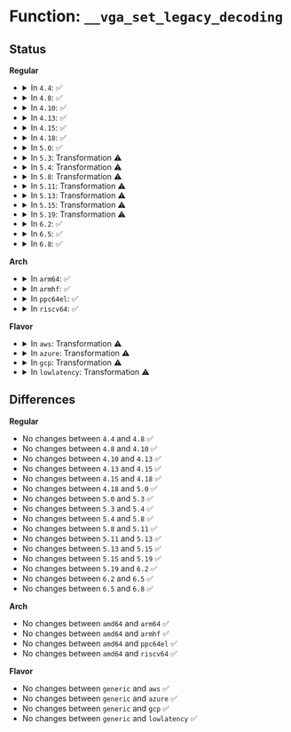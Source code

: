 # Function: <code>__vga_set_legacy_decoding</code>

## Status
<b>Regular</b>
<ul>
<li>
<details>
<summary>In <code>4.4</code>: ✅</summary>

```c
void __vga_set_legacy_decoding(struct pci_dev *pdev, unsigned int decodes, bool userspace);
```

**Collision:** Unique Static

**Inline:** No

**Transformation:** False

**Instances:**

```
In drivers/gpu/vga/vgaarb.c (ffffffff8153f4d0)
Location: drivers/gpu/vga/vgaarb.c:684
Inline: False
Direct callers:
  - drivers/gpu/vga/vgaarb.c:vga_set_legacy_decoding
  - drivers/gpu/vga/vgaarb.c:vga_arb_write
```
**Symbols:**

```
ffffffff8153f4d0-ffffffff8153f66e: __vga_set_legacy_decoding (STB_LOCAL)
```
</details>
</li>
<li>
<details>
<summary>In <code>4.8</code>: ✅</summary>

```c
void __vga_set_legacy_decoding(struct pci_dev *pdev, unsigned int decodes, bool userspace);
```

**Collision:** Unique Static

**Inline:** No

**Transformation:** False

**Instances:**

```
In drivers/gpu/vga/vgaarb.c (ffffffff816402b0)
Location: drivers/gpu/vga/vgaarb.c:684
Inline: False
Direct callers:
  - drivers/gpu/vga/vgaarb.c:vga_arb_write
  - drivers/gpu/vga/vgaarb.c:vga_set_legacy_decoding
```
**Symbols:**

```
ffffffff816402b0-ffffffff8164043a: __vga_set_legacy_decoding (STB_LOCAL)
```
</details>
</li>
<li>
<details>
<summary>In <code>4.10</code>: ✅</summary>

```c
void __vga_set_legacy_decoding(struct pci_dev *pdev, unsigned int decodes, bool userspace);
```

**Collision:** Unique Static

**Inline:** No

**Transformation:** False

**Instances:**

```
In drivers/gpu/vga/vgaarb.c (ffffffff81670d00)
Location: drivers/gpu/vga/vgaarb.c:765
Inline: False
Direct callers:
  - drivers/gpu/vga/vgaarb.c:vga_arb_write
  - drivers/gpu/vga/vgaarb.c:vga_set_legacy_decoding
```
**Symbols:**

```
ffffffff81670d00-ffffffff81670e88: __vga_set_legacy_decoding (STB_LOCAL)
```
</details>
</li>
<li>
<details>
<summary>In <code>4.13</code>: ✅</summary>

```c
void __vga_set_legacy_decoding(struct pci_dev *pdev, unsigned int decodes, bool userspace);
```

**Collision:** Unique Static

**Inline:** No

**Transformation:** False

**Instances:**

```
In drivers/gpu/vga/vgaarb.c (ffffffff81685370)
Location: drivers/gpu/vga/vgaarb.c:765
Inline: False
Direct callers:
  - drivers/gpu/vga/vgaarb.c:vga_arb_write
  - drivers/gpu/vga/vgaarb.c:vga_set_legacy_decoding
```
**Symbols:**

```
ffffffff81685370-ffffffff816854f8: __vga_set_legacy_decoding (STB_LOCAL)
```
</details>
</li>
<li>
<details>
<summary>In <code>4.15</code>: ✅</summary>

```c
void __vga_set_legacy_decoding(struct pci_dev *pdev, unsigned int decodes, bool userspace);
```

**Collision:** Unique Static

**Inline:** No

**Transformation:** False

**Instances:**

```
In drivers/gpu/vga/vgaarb.c (ffffffff816eebd0)
Location: drivers/gpu/vga/vgaarb.c:765
Inline: False
Direct callers:
  - drivers/gpu/vga/vgaarb.c:vga_arb_write
  - drivers/gpu/vga/vgaarb.c:vga_set_legacy_decoding
```
**Symbols:**

```
ffffffff816eebd0-ffffffff816eed58: __vga_set_legacy_decoding (STB_LOCAL)
```
</details>
</li>
<li>
<details>
<summary>In <code>4.18</code>: ✅</summary>

```c
void __vga_set_legacy_decoding(struct pci_dev *pdev, unsigned int decodes, bool userspace);
```

**Collision:** Unique Static

**Inline:** No

**Transformation:** False

**Instances:**

```
In drivers/gpu/vga/vgaarb.c (ffffffff8172b640)
Location: drivers/gpu/vga/vgaarb.c:765
Inline: False
Direct callers:
  - drivers/gpu/vga/vgaarb.c:vga_arb_write
  - drivers/gpu/vga/vgaarb.c:vga_set_legacy_decoding
```
**Symbols:**

```
ffffffff8172b640-ffffffff8172b7d6: __vga_set_legacy_decoding (STB_LOCAL)
```
</details>
</li>
<li>
<details>
<summary>In <code>5.0</code>: ✅</summary>

```c
void __vga_set_legacy_decoding(struct pci_dev *pdev, unsigned int decodes, bool userspace);
```

**Collision:** Unique Static

**Inline:** No

**Transformation:** False

**Instances:**

```
In drivers/gpu/vga/vgaarb.c (ffffffff8174ddf0)
Location: drivers/gpu/vga/vgaarb.c:765
Inline: False
Direct callers:
  - drivers/gpu/vga/vgaarb.c:vga_arb_write
  - drivers/gpu/vga/vgaarb.c:vga_set_legacy_decoding
```
**Symbols:**

```
ffffffff8174ddf0-ffffffff8174df86: __vga_set_legacy_decoding (STB_LOCAL)
```
</details>
</li>
<li>
<details>
<summary>In <code>5.3</code>: Transformation ⚠️</summary>

```c
void __vga_set_legacy_decoding(struct pci_dev *pdev, unsigned int decodes, bool userspace);
```

**Collision:** Unique Static

**Inline:** No

**Transformation:** True

**Instances:**

```
In drivers/gpu/vga/vgaarb.c (0)
Location: drivers/gpu/vga/vgaarb.c:814
Inline: False
Direct callers:
  - drivers/gpu/vga/vgaarb.c:vga_arb_write
  - drivers/gpu/vga/vgaarb.c:vga_set_legacy_decoding
```
**Symbols:**

```
ffffffff81789c80-ffffffff81789cfd: __vga_set_legacy_decoding (STB_LOCAL)
ffffffff8178b31d-ffffffff8178b32d: __vga_set_legacy_decoding.cold (STB_LOCAL)
```
</details>
</li>
<li>
<details>
<summary>In <code>5.4</code>: Transformation ⚠️</summary>

```c
void __vga_set_legacy_decoding(struct pci_dev *pdev, unsigned int decodes, bool userspace);
```

**Collision:** Unique Static

**Inline:** No

**Transformation:** True

**Instances:**

```
In drivers/gpu/vga/vgaarb.c (0)
Location: drivers/gpu/vga/vgaarb.c:814
Inline: False
Direct callers:
  - drivers/gpu/vga/vgaarb.c:vga_arb_write
  - drivers/gpu/vga/vgaarb.c:vga_set_legacy_decoding
```
**Symbols:**

```
ffffffff817ad880-ffffffff817ad8fd: __vga_set_legacy_decoding (STB_LOCAL)
ffffffff817aef38-ffffffff817aef48: __vga_set_legacy_decoding.cold (STB_LOCAL)
```
</details>
</li>
<li>
<details>
<summary>In <code>5.8</code>: Transformation ⚠️</summary>

```c
void __vga_set_legacy_decoding(struct pci_dev *pdev, unsigned int decodes, bool userspace);
```

**Collision:** Unique Static

**Inline:** No

**Transformation:** True

**Instances:**

```
In drivers/gpu/vga/vgaarb.c (0)
Location: drivers/gpu/vga/vgaarb.c:814
Inline: False
Direct callers:
  - drivers/gpu/vga/vgaarb.c:vga_arb_write
  - drivers/gpu/vga/vgaarb.c:vga_set_legacy_decoding
```
**Symbols:**

```
ffffffff818738b0-ffffffff8187392d: __vga_set_legacy_decoding (STB_LOCAL)
ffffffff81874fab-ffffffff81874fbb: __vga_set_legacy_decoding.cold (STB_LOCAL)
```
</details>
</li>
<li>
<details>
<summary>In <code>5.11</code>: Transformation ⚠️</summary>

```c
void __vga_set_legacy_decoding(struct pci_dev *pdev, unsigned int decodes, bool userspace);
```

**Collision:** Unique Static

**Inline:** No

**Transformation:** True

**Instances:**

```
In drivers/gpu/vga/vgaarb.c (0)
Location: drivers/gpu/vga/vgaarb.c:813
Inline: False
Direct callers:
  - drivers/gpu/vga/vgaarb.c:vga_arb_write
  - drivers/gpu/vga/vgaarb.c:vga_set_legacy_decoding
```
**Symbols:**

```
ffffffff81882450-ffffffff818824cd: __vga_set_legacy_decoding (STB_LOCAL)
ffffffff81c186bb-ffffffff81c186cb: __vga_set_legacy_decoding.cold (STB_LOCAL)
```
</details>
</li>
<li>
<details>
<summary>In <code>5.13</code>: Transformation ⚠️</summary>

```c
void __vga_set_legacy_decoding(struct pci_dev *pdev, unsigned int decodes, bool userspace);
```

**Collision:** Unique Static

**Inline:** No

**Transformation:** True

**Instances:**

```
In drivers/gpu/vga/vgaarb.c (0)
Location: drivers/gpu/vga/vgaarb.c:814
Inline: False
Direct callers:
  - drivers/gpu/vga/vgaarb.c:vga_arb_write
  - drivers/gpu/vga/vgaarb.c:vga_set_legacy_decoding
```
**Symbols:**

```
ffffffff81864ca0-ffffffff81864d1d: __vga_set_legacy_decoding (STB_LOCAL)
ffffffff81c0a4ad-ffffffff81c0a4bd: __vga_set_legacy_decoding.cold (STB_LOCAL)
```
</details>
</li>
<li>
<details>
<summary>In <code>5.15</code>: Transformation ⚠️</summary>

```c
void __vga_set_legacy_decoding(struct pci_dev *pdev, unsigned int decodes, bool userspace);
```

**Collision:** Unique Static

**Inline:** No

**Transformation:** True

**Instances:**

```
In drivers/gpu/vga/vgaarb.c (0)
Location: drivers/gpu/vga/vgaarb.c:793
Inline: False
Direct callers:
  - drivers/gpu/vga/vgaarb.c:vga_arb_write
  - drivers/gpu/vga/vgaarb.c:vga_set_legacy_decoding
```
**Symbols:**

```
ffffffff818f3fc0-ffffffff818f403d: __vga_set_legacy_decoding (STB_LOCAL)
ffffffff81d0f129-ffffffff81d0f139: __vga_set_legacy_decoding.cold (STB_LOCAL)
```
</details>
</li>
<li>
<details>
<summary>In <code>5.19</code>: Transformation ⚠️</summary>

```c
void __vga_set_legacy_decoding(struct pci_dev *pdev, unsigned int decodes, bool userspace);
```

**Collision:** Unique Static

**Inline:** No

**Transformation:** True

**Instances:**

```
In drivers/pci/vgaarb.c (0)
Location: drivers/pci/vgaarb.c:910
Inline: False
Direct callers:
  - drivers/pci/vgaarb.c:vga_arb_write
  - drivers/pci/vgaarb.c:vga_set_legacy_decoding
```
**Symbols:**

```
ffffffff817f32f0-ffffffff817f337a: __vga_set_legacy_decoding (STB_LOCAL)
ffffffff81eb215d-ffffffff81eb2175: __vga_set_legacy_decoding.cold (STB_LOCAL)
```
</details>
</li>
<li>
<details>
<summary>In <code>6.2</code>: ✅</summary>

```c
void __vga_set_legacy_decoding(struct pci_dev *pdev, unsigned int decodes, bool userspace);
```

**Collision:** Unique Static

**Inline:** No

**Transformation:** False

**Instances:**

```
In drivers/pci/vgaarb.c (ffffffff8191d880)
Location: drivers/pci/vgaarb.c:910
Inline: False
Direct callers:
  - drivers/pci/vgaarb.c:vga_arb_write
  - drivers/pci/vgaarb.c:vga_set_legacy_decoding
```
**Symbols:**

```
ffffffff8191d880-ffffffff8191d90e: __vga_set_legacy_decoding (STB_LOCAL)
```
</details>
</li>
<li>
<details>
<summary>In <code>6.5</code>: ✅</summary>

```c
void __vga_set_legacy_decoding(struct pci_dev *pdev, unsigned int decodes, bool userspace);
```

**Collision:** Unique Static

**Inline:** No

**Transformation:** False

**Instances:**

```
In drivers/pci/vgaarb.c (ffffffff81960cf0)
Location: drivers/pci/vgaarb.c:903
Inline: False
Direct callers:
  - drivers/pci/vgaarb.c:vga_arb_write
  - drivers/pci/vgaarb.c:vga_set_legacy_decoding
```
**Symbols:**

```
ffffffff81960cf0-ffffffff81960eb7: __vga_set_legacy_decoding (STB_LOCAL)
```
</details>
</li>
<li>
<details>
<summary>In <code>6.8</code>: ✅</summary>

```c
void __vga_set_legacy_decoding(struct pci_dev *pdev, unsigned int decodes, bool userspace);
```

**Collision:** Unique Static

**Inline:** No

**Transformation:** False

**Instances:**

```
In drivers/pci/vgaarb.c (ffffffff819aa580)
Location: drivers/pci/vgaarb.c:910
Inline: False
Direct callers:
  - drivers/pci/vgaarb.c:vga_arb_write
  - drivers/pci/vgaarb.c:vga_set_legacy_decoding
```
**Symbols:**

```
ffffffff819aa580-ffffffff819aa60e: __vga_set_legacy_decoding (STB_LOCAL)
```
</details>
</li>
</ul>
<b>Arch</b>
<ul>
<li>
<details>
<summary>In <code>arm64</code>: ✅</summary>

```c
void __vga_set_legacy_decoding(struct pci_dev *pdev, unsigned int decodes, bool userspace);
```

**Collision:** Unique Static

**Inline:** No

**Transformation:** False

**Instances:**

```
In drivers/gpu/vga/vgaarb.c (ffff8000109bfbb8)
Location: drivers/gpu/vga/vgaarb.c:814
Inline: False
Direct callers:
  - drivers/gpu/vga/vgaarb.c:vga_arb_write
  - drivers/gpu/vga/vgaarb.c:vga_set_legacy_decoding
```
**Symbols:**

```
ffff8000109bfbb8-ffff8000109bfcc4: __vga_set_legacy_decoding (STB_LOCAL)
```
</details>
</li>
<li>
<details>
<summary>In <code>armhf</code>: ✅</summary>

```c
void __vga_set_legacy_decoding(struct pci_dev *pdev, unsigned int decodes, bool userspace);
```

**Collision:** Unique Static

**Inline:** No

**Transformation:** False

**Instances:**

```
In drivers/gpu/vga/vgaarb.c (c0a8cb2c)
Location: drivers/gpu/vga/vgaarb.c:814
Inline: False
Direct callers:
  - drivers/gpu/vga/vgaarb.c:vga_arb_write
  - drivers/gpu/vga/vgaarb.c:vga_set_legacy_decoding
```
**Symbols:**

```
c0a8cb2c-c0a8cbc4: __vga_set_legacy_decoding (STB_LOCAL)
```
</details>
</li>
<li>
<details>
<summary>In <code>ppc64el</code>: ✅</summary>

```c
void __vga_set_legacy_decoding(struct pci_dev *pdev, unsigned int decodes, bool userspace);
```

**Collision:** Unique Static

**Inline:** No

**Transformation:** False

**Instances:**

```
In drivers/gpu/vga/vgaarb.c (c000000000a80360)
Location: drivers/gpu/vga/vgaarb.c:814
Inline: False
Direct callers:
  - drivers/gpu/vga/vgaarb.c:vga_arb_write
  - drivers/gpu/vga/vgaarb.c:vga_set_legacy_decoding
```
**Symbols:**

```
c000000000a80360-c000000000a80448: __vga_set_legacy_decoding (STB_LOCAL)
```
</details>
</li>
<li>
<details>
<summary>In <code>riscv64</code>: ✅</summary>

```c
void __vga_set_legacy_decoding(struct pci_dev *pdev, unsigned int decodes, bool userspace);
```

**Collision:** Unique Static

**Inline:** No

**Transformation:** False

**Instances:**

```
In drivers/gpu/vga/vgaarb.c (ffffffe0006125c4)
Location: drivers/gpu/vga/vgaarb.c:814
Inline: False
Direct callers:
  - drivers/gpu/vga/vgaarb.c:vga_arb_write
  - drivers/gpu/vga/vgaarb.c:vga_set_legacy_decoding
```
**Symbols:**

```
ffffffe0006125c4-ffffffe00061264e: __vga_set_legacy_decoding (STB_LOCAL)
```
</details>
</li>
</ul>
<b>Flavor</b>
<ul>
<li>
<details>
<summary>In <code>aws</code>: Transformation ⚠️</summary>

```c
void __vga_set_legacy_decoding(struct pci_dev *pdev, unsigned int decodes, bool userspace);
```

**Collision:** Unique Static

**Inline:** No

**Transformation:** True

**Instances:**

```
In drivers/gpu/vga/vgaarb.c (0)
Location: drivers/gpu/vga/vgaarb.c:814
Inline: False
Direct callers:
  - drivers/gpu/vga/vgaarb.c:vga_arb_write
  - drivers/gpu/vga/vgaarb.c:vga_set_legacy_decoding
```
**Symbols:**

```
ffffffff817723a0-ffffffff8177241d: __vga_set_legacy_decoding (STB_LOCAL)
ffffffff81773a58-ffffffff81773a68: __vga_set_legacy_decoding.cold (STB_LOCAL)
```
</details>
</li>
<li>
<details>
<summary>In <code>azure</code>: Transformation ⚠️</summary>

```c
void __vga_set_legacy_decoding(struct pci_dev *pdev, unsigned int decodes, bool userspace);
```

**Collision:** Unique Static

**Inline:** No

**Transformation:** True

**Instances:**

```
In drivers/gpu/vga/vgaarb.c (0)
Location: drivers/gpu/vga/vgaarb.c:814
Inline: False
Direct callers:
  - drivers/gpu/vga/vgaarb.c:vga_arb_write
  - drivers/gpu/vga/vgaarb.c:vga_set_legacy_decoding
```
**Symbols:**

```
ffffffff81752150-ffffffff817521cd: __vga_set_legacy_decoding (STB_LOCAL)
ffffffff81753808-ffffffff81753818: __vga_set_legacy_decoding.cold (STB_LOCAL)
```
</details>
</li>
<li>
<details>
<summary>In <code>gcp</code>: Transformation ⚠️</summary>

```c
void __vga_set_legacy_decoding(struct pci_dev *pdev, unsigned int decodes, bool userspace);
```

**Collision:** Unique Static

**Inline:** No

**Transformation:** True

**Instances:**

```
In drivers/gpu/vga/vgaarb.c (0)
Location: drivers/gpu/vga/vgaarb.c:814
Inline: False
Direct callers:
  - drivers/gpu/vga/vgaarb.c:vga_arb_write
  - drivers/gpu/vga/vgaarb.c:vga_set_legacy_decoding
```
**Symbols:**

```
ffffffff817a2700-ffffffff817a277d: __vga_set_legacy_decoding (STB_LOCAL)
ffffffff817a3db8-ffffffff817a3dc8: __vga_set_legacy_decoding.cold (STB_LOCAL)
```
</details>
</li>
<li>
<details>
<summary>In <code>lowlatency</code>: Transformation ⚠️</summary>

```c
void __vga_set_legacy_decoding(struct pci_dev *pdev, unsigned int decodes, bool userspace);
```

**Collision:** Unique Static

**Inline:** No

**Transformation:** True

**Instances:**

```
In drivers/gpu/vga/vgaarb.c (0)
Location: drivers/gpu/vga/vgaarb.c:814
Inline: False
Direct callers:
  - drivers/gpu/vga/vgaarb.c:vga_arb_write
  - drivers/gpu/vga/vgaarb.c:vga_set_legacy_decoding
```
**Symbols:**

```
ffffffff817bc580-ffffffff817bc5fd: __vga_set_legacy_decoding (STB_LOCAL)
ffffffff817bdc38-ffffffff817bdc48: __vga_set_legacy_decoding.cold (STB_LOCAL)
```
</details>
</li>
</ul>

## Differences
<b>Regular</b>
<ul>
<li>
No changes between <code>4.4</code> and <code>4.8</code> ✅
</li>
<li>
No changes between <code>4.8</code> and <code>4.10</code> ✅
</li>
<li>
No changes between <code>4.10</code> and <code>4.13</code> ✅
</li>
<li>
No changes between <code>4.13</code> and <code>4.15</code> ✅
</li>
<li>
No changes between <code>4.15</code> and <code>4.18</code> ✅
</li>
<li>
No changes between <code>4.18</code> and <code>5.0</code> ✅
</li>
<li>
No changes between <code>5.0</code> and <code>5.3</code> ✅
</li>
<li>
No changes between <code>5.3</code> and <code>5.4</code> ✅
</li>
<li>
No changes between <code>5.4</code> and <code>5.8</code> ✅
</li>
<li>
No changes between <code>5.8</code> and <code>5.11</code> ✅
</li>
<li>
No changes between <code>5.11</code> and <code>5.13</code> ✅
</li>
<li>
No changes between <code>5.13</code> and <code>5.15</code> ✅
</li>
<li>
No changes between <code>5.15</code> and <code>5.19</code> ✅
</li>
<li>
No changes between <code>5.19</code> and <code>6.2</code> ✅
</li>
<li>
No changes between <code>6.2</code> and <code>6.5</code> ✅
</li>
<li>
No changes between <code>6.5</code> and <code>6.8</code> ✅
</li>
</ul>
<b>Arch</b>
<ul>
<li>
No changes between <code>amd64</code> and <code>arm64</code> ✅
</li>
<li>
No changes between <code>amd64</code> and <code>armhf</code> ✅
</li>
<li>
No changes between <code>amd64</code> and <code>ppc64el</code> ✅
</li>
<li>
No changes between <code>amd64</code> and <code>riscv64</code> ✅
</li>
</ul>
<b>Flavor</b>
<ul>
<li>
No changes between <code>generic</code> and <code>aws</code> ✅
</li>
<li>
No changes between <code>generic</code> and <code>azure</code> ✅
</li>
<li>
No changes between <code>generic</code> and <code>gcp</code> ✅
</li>
<li>
No changes between <code>generic</code> and <code>lowlatency</code> ✅
</li>
</ul>
